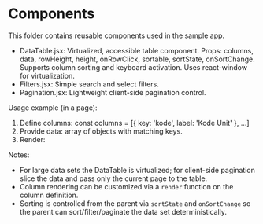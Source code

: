 # Components

This folder contains reusable components used in the sample app.

- DataTable.jsx: Virtualized, accessible table component. Props: columns, data, rowHeight, height, onRowClick, sortable, sortState, onSortChange. Supports column sorting and keyboard activation. Uses react-window for virtualization.
- Filters.jsx: Simple search and select filters.
- Pagination.jsx: Lightweight client-side pagination control.

Usage example (in a page):

1. Define columns: const columns = [{ key: 'kode', label: 'Kode Unit' }, ...]
2. Provide data: array of objects with matching keys.
3. Render: <DataTable columns={columns} data={data} height={400} />

Notes:
- For large data sets the DataTable is virtualized; for client-side pagination slice the data and pass only the current page to the table.
- Column rendering can be customized via a `render` function on the column definition.
- Sorting is controlled from the parent via `sortState` and `onSortChange` so the parent can sort/filter/paginate the data set deterministically.
